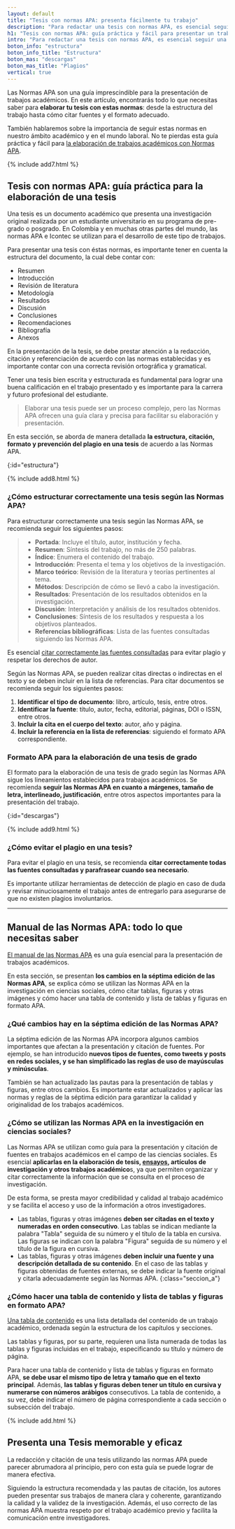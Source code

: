 ```yaml
---
layout: default
title: "Tesis con normas APA: presenta fácilmente tu trabajo"
description: "Para redactar una tesis con normas APA, es esencial seguir una estructura específica que facilite la comprensión y organización del trabajo"
h1: "Tesis con normas APA: guía práctica y fácil para presentar un trabajo académico"
intro: "Para redactar una tesis con normas APA, es esencial seguir una estructura específica que facilite la comprensión y organización del trabajo. A continuación, se presenta una estructura recomendada."
boton_info: "estructura"
boton_info_title: "Estructura"
boton_mas: "descargas"
boton_mas_title: "Plagios"
vertical: true
---
```

Las Normas APA son una guía imprescindible para la presentación de trabajos académicos. En este artículo, encontrarás todo lo que necesitas saber para **elaborar tu tesis con estas normas**: desde la estructura del trabajo hasta cómo citar fuentes y el formato adecuado.

También hablaremos sobre la importancia de seguir estas normas en nuestro ámbito académico y en el mundo laboral. No te pierdas esta guía práctica y fácil para [la elaboración de trabajos académicos con Normas APA]({{'normas-apa'|relative_url}} "Normas APA").

{% include add7.html %}

## Tesis con normas APA: guía práctica para la elaboración de una tesis

Una tesis es un documento académico que presenta una investigación original realizada por un estudiante universitario en su programa de pre-grado o posgrado. En Colombia y en muchas otras partes del mundo, las normas APA e Icontec se utilizan para el desarrollo de este tipo de trabajos.

Para presentar una tesis con éstas normas, es importante tener en cuenta la estructura del documento, la cual debe contar con:

* Resumen
* Introducción
* Revisión de literatura
* Metodología
* Resultados
* Discusión
* Conclusiones
* Recomendaciones
* Bibliografía
* Anexos

En la presentación de la tesis, se debe prestar atención a la redacción, citación y referenciación de acuerdo con las normas establecidas y es importante contar con una correcta revisión ortográfica y gramatical.

Tener una tesis bien escrita y estructurada es fundamental para lograr una buena calificación en el trabajo presentado y es importante para la carrera y futuro profesional del estudiante.

>Elaborar una tesis puede ser un proceso complejo, pero las Normas APA ofrecen una guía clara y precisa para facilitar su elaboración y presentación.

En esta sección, se aborda de manera detallada **la estructura, citación, formato y prevención del plagio en una tesis** de acuerdo a las Normas APA.
<!-- Anclaje para que la barra fijada no cubra el siguiente subtítulo -->
{:id="estructura"}

{% include add8.html %}

### ¿Cómo estructurar correctamente una tesis según las Normas APA?

Para estructurar correctamente una tesis según las Normas APA, se recomienda seguir los siguientes pasos:

>* **Portada**: Incluye el título, autor, institución y fecha.
>* **Resumen**: Síntesis del trabajo, no más de 250 palabras.
>* **Índice**: Enumera el contenido del trabajo.
>* **Introducción**: Presenta el tema y los objetivos de la investigación.
>* **Marco teórico**: Revisión de la literatura y teorías pertinentes al tema.
>* **Métodos**: Descripción de cómo se llevó a cabo la investigación.
>* **Resultados**: Presentación de los resultados obtenidos en la investigación.
>* **Discusión**: Interpretación y análisis de los resultados obtenidos.
>* **Conclusiones**: Síntesis de los resultados y respuesta a los objetivos planteados.
>* **Referencias bibliográficas**: Lista de las fuentes consultadas siguiendo las Normas APA.

Es esencial [citar correctamente las fuentes consultadas]({{'cita-trabajo-escrito'|relative_url}} "Citaciones") para evitar plagio y respetar los derechos de autor.

Según las Normas APA, se pueden realizar citas directas o indirectas en el texto y se deben incluir en la lista de referencias. Para citar documentos se recomienda seguir los siguientes pasos:

1. **Identificar el tipo de documento**: libro, artículo, tesis, entre otros.
2. **Identificar la fuente**: título, autor, fecha, editorial, páginas, DOI o ISSN, entre otros.
3. **Incluir la cita en el cuerpo del texto**: autor, año y página.
4. **Incluir la referencia en la lista de referencias**: siguiendo el formato APA correspondiente.

### Formato APA para la elaboración de una tesis de grado

El formato para la elaboración de una tesis de grado según las Normas APA sigue los lineamientos establecidos para trabajos académicos. Se recomienda **seguir las Normas APA en cuanto a márgenes, tamaño de letra, interlineado, justificación**, entre otros aspectos importantes para la presentación del trabajo.
<!-- Anclaje para que la barra fijada no cubra el siguiente subtítulo -->
{:id="descargas"}

{% include add9.html %}

### ¿Cómo evitar el plagio en una tesis?

Para evitar el plagio en una tesis, se recomienda **citar correctamente todas las fuentes consultadas y parafrasear cuando sea necesario**.

Es importante utilizar herramientas de detección de plagio en caso de duda y revisar minuciosamente el trabajo antes de entregarlo para asegurarse de que no existen plagios involuntarios.

----

## Manual de las Normas APA: todo lo que necesitas saber

[El manual de las Normas APA]({{'normas-apa'|relative_url}} "Normas APA") es una guía esencial para la presentación de trabajos académicos.

En esta sección, se presentan **los cambios en la séptima edición de las Normas APA**, se explica cómo se utilizan las Normas APA en la investigación en ciencias sociales, cómo citar tablas, figuras y otras imágenes y cómo hacer una tabla de contenido y lista de tablas y figuras en formato APA.

### ¿Qué cambios hay en la séptima edición de las Normas APA?

La séptima edición de las Normas APA incorpora algunos cambios importantes que afectan a la presentación y citación de fuentes. Por ejemplo, se han introducido **nuevos tipos de fuentes, como tweets y posts en redes sociales, y se han simplificado las reglas de uso de mayúsculas y minúsculas**.

También se han actualizado las pautas para la presentación de tablas y figuras, entre otros cambios. Es importante estar actualizados y aplicar las normas y reglas de la séptima edición para garantizar la calidad y originalidad de los trabajos académicos.

### ¿Cómo se utilizan las Normas APA en la investigación en ciencias sociales?

Las Normas APA se utilizan como guía para la presentación y citación de fuentes en trabajos académicos en el campo de las ciencias sociales. Es esencial **aplicarlas en la elaboración de tesis, [ensayos]({{'ensayos-con-normas-tecnicas'|relative_url}} "Ensayos"), artículos de investigación y otros trabajos académico**s, ya que permiten organizar y citar correctamente la información que se consulta en el proceso de investigación.

De esta forma, se presta mayor credibilidad y calidad al trabajo académico y se facilita el acceso y uso de la información a otros investigadores.

* Las tablas, figuras y otras imágenes **deben ser citadas en el texto y numeradas en orden consecutivo**. Las tablas se indican mediante la palabra "Tabla" seguida de su número y el título de la tabla en cursiva. Las figuras se indican con la palabra "Figura" seguida de su número y el título de la figura en cursiva.
* Las tablas, figuras y otras imágenes **deben incluir una fuente y una descripción detallada de su contenido**. En el caso de las tablas y figuras obtenidas de fuentes externas, se debe indicar la fuente original y citarla adecuadamente según las Normas APA.
{:class="seccion_a"}

### ¿Cómo hacer una tabla de contenido y lista de tablas y figuras en formato APA?

[Una tabla de contenido]({{'tabla-de-contenido-trabajo-escrito'|relative_url}} "Índice") es una lista detallada del contenido de un trabajo académico, ordenada según la estructura de los capítulos y secciones.

Las tablas y figuras, por su parte, requieren una lista numerada de todas las tablas y figuras incluidas en el trabajo, especificando su título y número de página.

Para hacer una tabla de contenido y lista de tablas y figuras en formato APA, **se debe usar el mismo tipo de letra y tamaño que en el texto principal**. Además, **las tablas y figuras deben tener un título en cursiva y numerarse con números arábigos** consecutivos. La tabla de contenido, a su vez, debe indicar el número de página correspondiente a cada sección o subsección del trabajo.

{% include add.html %}

## Presenta una Tesis memorable y eficaz

La redacción y citación de una tesis utilizando las normas APA puede parecer abrumadora al principio, pero con esta guía se puede lograr de manera efectiva.

Siguiendo la estructura recomendada y las pautas de citación, los autores pueden presentar sus trabajos de manera clara y coherente, garantizando la calidad y la validez de la investigación. Además, el uso correcto de las normas APA muestra respeto por el trabajo académico previo y facilita la comunicación entre investigadores.
